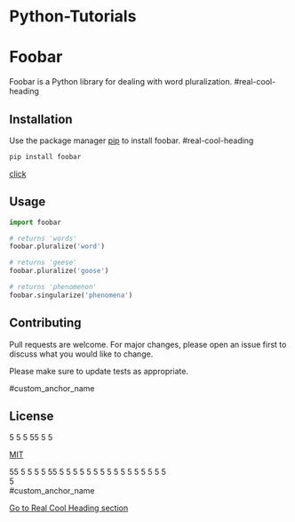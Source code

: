 # Python-Tutorials
<a name="Foobar"></a>
# Foobar
Foobar is a Python library for dealing with word pluralization.
#real-cool-heading
## Installation

Use the package manager [pip](https://pip.pypa.io/en/stable/) to install foobar.
#real-cool-heading

```bash
pip install foobar
```
[click](#custom_anchor_name)

## Usage

```python
import foobar

# returns 'words'
foobar.pluralize('word')

# returns 'geese'
foobar.pluralize('goose')

# returns 'phenomenon'
foobar.singularize('phenomena')
```

## Contributing

Pull requests are welcome. For major changes, please open an issue first
to discuss what you would like to change.

Please make sure to update tests as appropriate.

#custom_anchor_name
## License
5
5
5
55
5
5

[MIT](https://choosealicense.com/licenses/mit/)

55
5
5
5
5
55
5
5
5
5
5
5
5
5
5
5
5
5
5
5
5
5
<br>
5
</br>
#custom_anchor_name

[Go to Real Cool Heading section](#real-cool-heading)

